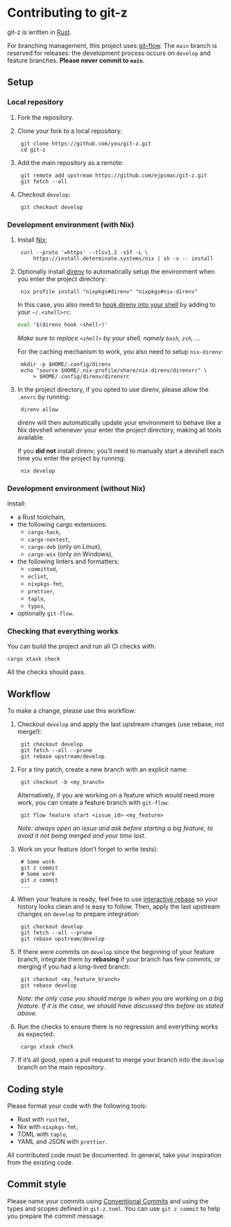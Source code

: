 # Contributing to git-z

git-z is written in [Rust](https://www.rust-lang.org/).

For branching management, this project uses
[git-flow](https://github.com/petervanderdoes/gitflow-avh). The `main` branch is
reserved for releases: the development process occurs on `develop` and feature
branches. **Please never commit to `main`.**

## Setup

### Local repository

1. Fork the repository.

2. Clone your fork to a local repository:

        git clone https://github.com/you/git-z.git
        cd git-z

3. Add the main repository as a remote:

        git remote add upstream https://github.com/ejpcmac/git-z.git
        git fetch --all

4. Checkout `develop`:

        git checkout develop

### Development environment (with Nix)

1. Install [Nix](https://zero-to-nix.com/start/install):

        curl --proto '=https' --tlsv1.2 -sSf -L \
            https://install.determinate.systems/nix | sh -s -- install

2. Optionally install [direnv](https://github.com/direnv/direnv) to
    automatically setup the environment when you enter the project directory:

        nix profile install "nixpkgs#direnv" "nixpkgs#nix-direnv"

    In this case, you also need to [hook direnv into your
    shell](https://direnv.net/docs/hook.html) by adding to your `~/.<shell>rc`:

    ```sh
    eval "$(direnv hook <shell>)"
    ```

    *Make sure to replace `<shell>` by your shell, namely `bash`, `zsh`, …*

    For the caching mechanism to work, you also need to setup `nix-direnv`:

        mkdir -p $HOME/.config/direnv
        echo "source $HOME/.nix-profile/share/nix-direnv/direnvrc" \
            > $HOME/.config/direnv/direnvrc

3. In the project directory, if you opted to use direnv, please allow the
    `.envrc` by running:

        direnv allow

    direnv will then automatically update your environment to behave like a Nix
    devshell whenever your enter the project directory, making all tools
    available.

    If you **did not** install direnv, you’ll need to manually start a devshell
    each time you enter the project by running:

        nix develop

### Development environment (without Nix)

Install:

* a Rust toolchain,
* the following cargo extensions:
    * `cargo-hack`,
    * `cargo-nextest`,
    * `cargo-deb` (only on Linux),
    * `cargo-wix` (only on Windows),
* the following linters and formatters:
    * `committed`,
    * `eclint`,
    * `nixpkgs-fmt`,
    * `prettier`,
    * `taplo`,
    * `typos`,
* optionally `git-flow`.

### Checking that everything works

You can build the project and run all CI checks with:

    cargo xtask check

All the checks should pass.

## Workflow

To make a change, please use this workflow:

1. Checkout `develop` and apply the last upstream changes (use rebase, not
    merge!):

        git checkout develop
        git fetch --all --prune
        git rebase upstream/develop

2. For a tiny patch, create a new branch with an explicit name:

        git checkout -b <my_branch>

    Alternatively, if you are working on a feature which would need more work,
    you can create a feature branch with `git-flow`:

        git flow feature start <issue_id>-<my_feature>

    *Note: always open an issue and ask before starting a big feature, to avoid
    it not being merged and your time lost.*

3. Work on your feature (don’t forget to write tests):

        # Some work
        git z commit
        # Some work
        git z commit
        ...

4. When your feature is ready, feel free to use
    [interactive rebase](https://help.github.com/articles/about-git-rebase/) so
    your history looks clean and is easy to follow. Then, apply the last
    upstream changes on `develop` to prepare integration:

        git checkout develop
        git fetch --all --prune
        git rebase upstream/develop

5. If there were commits on `develop` since the beginning of your feature
    branch, integrate them by **rebasing** if your branch has few commits, or
    merging if you had a long-lived branch:

        git checkout <my_feature_branch>
        git rebase develop

    *Note: the only case you should merge is when you are working on a big
    feature. If it is the case, we should have discussed this before as stated
    above.*

6. Run the checks to ensure there is no regression and everything works as
    expected:

        cargo xtask check

7. If it’s all good, open a pull request to merge your branch into the `develop`
    branch on the main repository.

## Coding style

Please format your code with the following tools:

* Rust with `rustfmt`,
* Nix with `nixpkgs-fmt`,
* TOML with `taplo`,
* YAML and JSON with `prettier`.

All contributed code must be documented. In general, take your inspiration from
the existing code.

## Commit style

Please name your commits using [Conventional
Commits](https://www.conventionalcommits.org/en/v1.0.0/) and using the types and
scopes defined in `git-z.toml`. You can use `git z commit` to help you prepare
the commit message.
